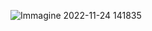 ![Immagine 2022-11-24 141835](https://user-images.githubusercontent.com/86296807/204085122-9246cc3f-edbd-445b-8d55-ffd3f864da9e.png)
